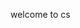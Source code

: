 <html>
  <head>
    <title>hello world</title>
  </head>
    <body>
      <p>welcome to cs</p>
    </body>
</html>
